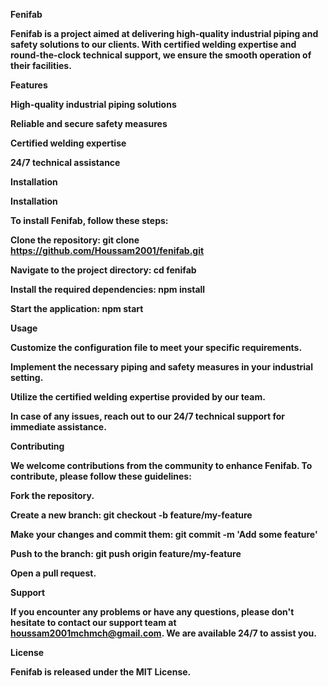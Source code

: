 <Strong>Fenifab<Strong>

Fenifab is a project aimed at delivering high-quality industrial piping and safety solutions to our clients. With certified welding expertise and round-the-clock technical support, we ensure the smooth operation of their facilities.

**Features**

High-quality industrial piping solutions

Reliable and secure safety measures

Certified welding expertise

24/7 technical assistance

**Installation**


**Installation**

To install Fenifab, follow these steps:


Clone the repository: 
git clone https://github.com/Houssam2001/fenifab.git

Navigate to the project directory: 
cd fenifab

Install the required dependencies: 
npm install

Start the application: 
npm start

**Usage**

Customize the configuration file to meet your specific requirements.

Implement the necessary piping and safety measures in your industrial setting.

Utilize the certified welding expertise provided by our team.

In case of any issues, reach out to our 24/7 technical support for immediate assistance.

**Contributing**

We welcome contributions from the community to enhance Fenifab. To contribute, please follow these guidelines:


**Fork the repository.**

Create a new branch: 
git checkout -b feature/my-feature

Make your changes and commit them: 
git commit -m 'Add some feature'

Push to the branch: 
git push origin feature/my-feature

Open a pull request.

**Support**

If you encounter any problems or have any questions, please don't hesitate to contact our support team at houssam2001mchmch@gmail.com. We are available 24/7 to assist you.

**License**

Fenifab is released under the MIT License.
